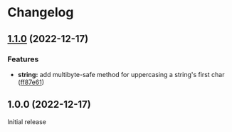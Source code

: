 # Changelog

## [1.1.0](https://github.com/DataLinx/php-utils/compare/v1.0.0...v1.1.0) (2022-12-17)


### Features

* **string:** add multibyte-safe method for uppercasing a string's first char ([ff87e61](https://github.com/DataLinx/php-utils/commit/ff87e61a88127edde2af2aff42eecc3b521d0f84))

## 1.0.0 (2022-12-17)

Initial release
